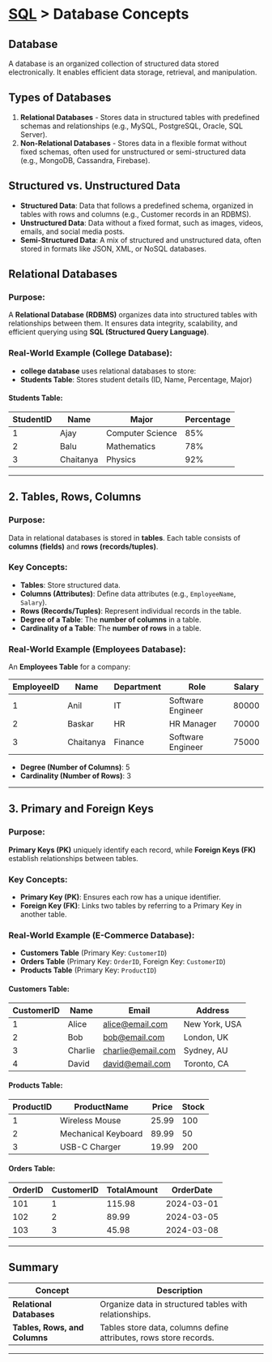 # [SQL](../) > Database Concepts

## Database
A database is an organized collection of structured data stored electronically. It enables efficient data storage, retrieval, and manipulation.

## Types of Databases
1. **Relational Databases** - Stores data in structured tables with predefined schemas and relationships (e.g., MySQL, PostgreSQL, Oracle, SQL Server).
2. **Non-Relational Databases** - Stores data in a flexible format without fixed schemas, often used for unstructured or semi-structured data (e.g., MongoDB, Cassandra, Firebase).

## Structured vs. Unstructured Data
- **Structured Data**: Data that follows a predefined schema, organized in tables with rows and columns (e.g., Customer records in an RDBMS).
- **Unstructured Data**: Data without a fixed format, such as images, videos, emails, and social media posts.
- **Semi-Structured Data**: A mix of structured and unstructured data, often stored in formats like JSON, XML, or NoSQL databases.

## Relational Databases
### Purpose:
A **Relational Database (RDBMS)** organizes data into structured tables with relationships between them. It ensures data integrity, scalability, and efficient querying using **SQL (Structured Query Language)**.

### Real-World Example (College Database):

- **college database** uses relational databases to store:
- **Students Table**: Stores student details (ID, Name, Percentage, Major)

#### Students Table:

| StudentID | Name      | Major          | Percentage |
|-----------|----------|---------------|------------|
| 1         | Ajay     | Computer Science | 85%        |
| 2         | Balu     | Mathematics | 78%        |
| 3         | Chaitanya | Physics | 92%        |

---

## 2. Tables, Rows, Columns
### Purpose:
Data in relational databases is stored in **tables**. Each table consists of **columns (fields)** and **rows (records/tuples)**.

### Key Concepts:
- **Tables**: Store structured data.
- **Columns (Attributes)**: Define data attributes (e.g., `EmployeeName`, `Salary`).
- **Rows (Records/Tuples)**: Represent individual records in the table.
- **Degree of a Table**: The **number of columns** in a table.
- **Cardinality of a Table**: The **number of rows** in a table.

### Real-World Example (Employees Database):
An **Employees Table** for a company:

| EmployeeID | Name      | Department  | Role               | Salary  |
|-----------|----------|-------------|-------------------|--------|
| 1         | Anil     | IT          | Software Engineer | 80000  |
| 2         | Baskar   | HR          | HR Manager       | 70000  |
| 3         | Chaitanya | Finance     | Software Engineer | 75000  |

- **Degree (Number of Columns)**: 5
- **Cardinality (Number of Rows)**: 3

---

## 3. Primary and Foreign Keys
### Purpose:
**Primary Keys (PK)** uniquely identify each record, while **Foreign Keys (FK)** establish relationships between tables.

### Key Concepts:
- **Primary Key (PK)**: Ensures each row has a unique identifier.
- **Foreign Key (FK)**: Links two tables by referring to a Primary Key in another table.

### Real-World Example (E-Commerce Database):

- **Customers Table** (Primary Key: `CustomerID`)
- **Orders Table** (Primary Key: `OrderID`, Foreign Key: `CustomerID`)
- **Products Table** (Primary Key: `ProductID`)

#### Customers Table:

| CustomerID | Name      | Email              | Address         |
|------------|----------|--------------------|-----------------|
| 1          | Alice    | alice@email.com    | New York, USA  |
| 2          | Bob      | bob@email.com      | London, UK     |
| 3          | Charlie  | charlie@email.com  | Sydney, AU     |
| 4          | David    | david@email.com    | Toronto, CA    |

#### Products Table:

| ProductID | ProductName          | Price  | Stock |
|-----------|----------------------|--------|-------|
| 1         | Wireless Mouse       | 25.99  | 100   |
| 2         | Mechanical Keyboard  | 89.99  | 50    |
| 3         | USB-C Charger        | 19.99  | 200   |

#### Orders Table:

| OrderID | CustomerID | TotalAmount | OrderDate  |
|---------|-----------|-------------|------------|
| 101     | 1         | 115.98      | 2024-03-01 |
| 102     | 2         | 89.99       | 2024-03-05 |
| 103     | 3         | 45.98       | 2024-03-08 |

---

## Summary

| Concept | Description |
|---------|-------------|
| **Relational Databases** | Organize data in structured tables with relationships. |
| **Tables, Rows, and Columns** | Tables store data, columns define attributes, rows store records. |

---